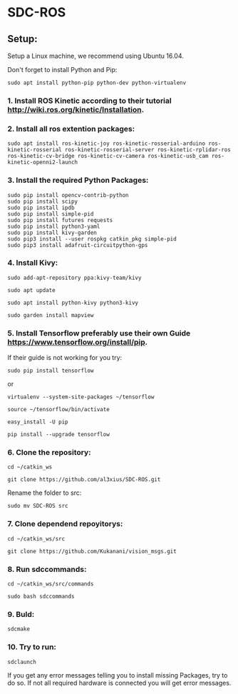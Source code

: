 # SDC-ROS


## Setup:

Setup a Linux machine, we recommend using Ubuntu 16.04.

Don't forget to install Python and Pip:

`sudo apt install python-pip python-dev python-virtualenv`

### 1. Install ROS Kinetic according to their tutorial http://wiki.ros.org/kinetic/Installation.

### 2. Install all ros extention packages:

`sudo apt install ros-kinetic-joy ros-kinetic-rosserial-arduino ros-kinetic-rosserial ros-kinetic-rosserial-server ros-kinetic-rplidar-ros ros-kinetic-cv-bridge ros-kinetic-cv-camera ros-kinetic-usb_cam ros-kinetic-openni2-launch`


### 3. Install the required Python Packages:

```
sudo pip install opencv-contrib-python
sudo pip install scipy
sudo pip install ipdb
sudo pip install simple-pid
sudo pip install futures requests
sudo pip install python3-yaml
sudo pip install kivy-garden
sudo pip3 install --user rospkg catkin_pkg simple-pid
sudo pip3 install adafruit-circuitpython-gps
```


### 4. Install Kivy:
    
`sudo add-apt-repository ppa:kivy-team/kivy`

`sudo apt update`

`sudo apt install python-kivy python3-kivy`

`sudo garden install mapview`

### 5. Install Tensorflow preferably use their own Guide https://www.tensorflow.org/install/pip.
    
If their guide is not working for you try:

`sudo pip install tensorflow`

or


`virtualenv --system-site-packages ~/tensorflow`

`source ~/tensorflow/bin/activate`

`easy_install -U pip`

`pip install --upgrade tensorflow`

### 6. Clone the repository:
    
`cd ~/catkin_ws`

`git clone https://github.com/al3xius/SDC-ROS.git`

Rename the folder to src:

`sudo mv SDC-ROS src`

### 7. Clone dependend repoyitorys:
    
`cd ~/catkin_ws/src`

`git clone https://github.com/Kukanani/vision_msgs.git`

### 8. Run sdccommands:
    
`cd ~/catkin_ws/src/commands`

`sudo bash sdccommands`

### 9. Buld:
    
`sdcmake`

### 10. Try to run:
    
`sdclaunch`

If you get any error messages telling you to install missing Packages, try to do so.
If not all required hardware is connected you will get error messages.